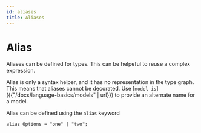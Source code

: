 ```yaml
---
id: aliases
title: Aliases
---
```


# Alias

Aliases can be defined for types. This can be helpeful to reuse a complex expression.

Alias is only a syntax helper, and it has no representation in the type graph. This means that aliases cannot be decorated. Use [`model is`]({{"/docs/language-basics/models" | url}}) to provide an alternate name for a model.

Alias can be defined using the `alias` keyword

```cadl
alias Options = "one" | "two";
```
